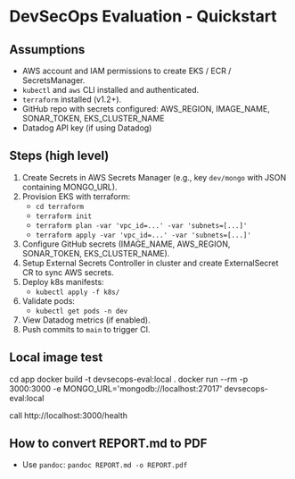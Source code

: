 # DevSecOps Evaluation - Quickstart

## Assumptions
- AWS account and IAM permissions to create EKS / ECR / SecretsManager.
- `kubectl` and `aws` CLI installed and authenticated.
- `terraform` installed (v1.2+).
- GitHub repo with secrets configured: AWS_REGION, IMAGE_NAME, SONAR_TOKEN, EKS_CLUSTER_NAME
- Datadog API key (if using Datadog)

## Steps (high level)
1. Create Secrets in AWS Secrets Manager (e.g., key `dev/mongo` with JSON containing MONGO_URL).
2. Provision EKS with terraform:
   - `cd terraform`
   - `terraform init`
   - `terraform plan -var 'vpc_id=...' -var 'subnets=[...]'`
   - `terraform apply -var 'vpc_id=...' -var 'subnets=[...]'`
3. Configure GitHub secrets (IMAGE_NAME, AWS_REGION, SONAR_TOKEN, EKS_CLUSTER_NAME).
4. Setup External Secrets Controller in cluster and create ExternalSecret CR to sync AWS secrets.
5. Deploy k8s manifests:
   - `kubectl apply -f k8s/`
6. Validate pods:
   - `kubectl get pods -n dev`
7. View Datadog metrics (if enabled).
8. Push commits to `main` to trigger CI.

## Local image test
cd app
docker build -t devsecops-eval:local .
docker run --rm -p 3000:3000 -e MONGO_URL='mongodb://localhost:27017' devsecops-eval:local

call http://localhost:3000/health


## How to convert REPORT.md to PDF
- Use `pandoc`:
  `pandoc REPORT.md -o REPORT.pdf`